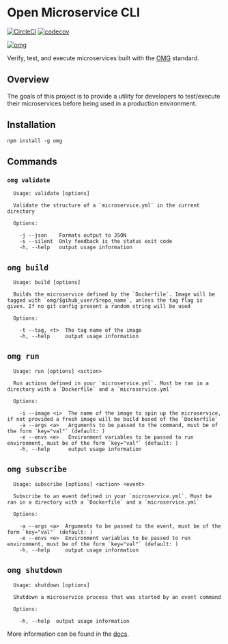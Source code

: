 # Open Microservice CLI
[![CircleCI](https://circleci.com/gh/microservices/omg-cli.svg?style=svg)](https://circleci.com/gh/microservices/omg-cli)
[![codecov](https://codecov.io/gh/microservices/omg-cli/branch/master/graph/badge.svg)](https://codecov.io/gh/microservices/omg-cli)

[![omg](https://user-images.githubusercontent.com/11602092/47048623-f3aff880-d168-11e8-98df-41baa301b242.png)](https://microservice.guide/)

Verify, test, and execute microservices built with the [OMG](https://microservice.guide/) standard.

## Overview
The goals of this project is to provide a utility for developers to test/execute their microservices before being used in a production environment.

## Installation
```
npm install -g omg
```

## Commands
### `omg validate`
```
  Usage: validate [options]

  Validate the structure of a `microservice.yml` in the current directory

  Options:

    -j --json    Formats output to JSON
    -s --silent  Only feedback is the status exit code
    -h, --help   output usage information
```

## `omg build`
```
  Usage: build [options]

  Builds the microservice defined by the `Dockerfile`. Image will be tagged with `omg/$gihub_user/$repo_name`, unless the tag flag is given. If no git config present a random string will be used

  Options:

    -t --tag, <t>  The tag name of the image
    -h, --help     output usage information
```

## `omg run`
```
  Usage: run [options] <action>

  Run actions defined in your `microservice.yml`. Must be ran in a directory with a `Dockerfile` and a `microservice.yml`

  Options:

    -i --image <i>  The name of the image to spin up the microservice, if not provided a fresh image will be build based of the `Dockerfile`
    -a --args <a>   Arguments to be passed to the command, must be of the form `key="val"` (default: )
    -e --envs <e>   Environment variables to be passed to run environment, must be of the form `key="val"` (default: )
    -h, --help      output usage information
```

## `omg subscribe`
```
  Usage: subscribe [options] <action> <event>

  Subscribe to an event defined in your `microservice.yml`. Must be ran in a directory with a `Dockerfile` and a `microservice.yml`

  Options:

    -a --args <a>  Arguments to be passed to the event, must be of the form `key="val"` (default: )
    -e --envs <e>  Environment variables to be passed to run environment, must be of the form `key="val"` (default: )
    -h, --help     output usage information
```

## `omg shutdown`
```
  Usage: shutdown [options]

  Shutdown a microservice process that was started by an event command

  Options:

    -h, --help  output usage information
```

More information can be found in the [docs](/docs).
